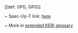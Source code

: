 [[def: GPG, GPG]]

~ Spec-Up-T link: <a href='https://weboftrust.github.io/WOT-terms/docs/glossary/GPG'>here</a>

~ More in <a href="https://weboftrust.github.io/WOT-terms/docs/glossary/GPG">extended KERI glossary</a>
